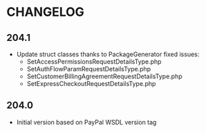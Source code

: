 # CHANGELOG

## 204.1
- Update struct classes thanks to PackageGenerator fixed issues:
    - SetAccessPermissionsRequestDetailsType.php
    - SetAuthFlowParamRequestDetailsType.php
    - SetCustomerBillingAgreementRequestDetailsType.php
    - SetExpressCheckoutRequestDetailsType.php

## 204.0
- Initial version based on PayPal WSDL version tag
